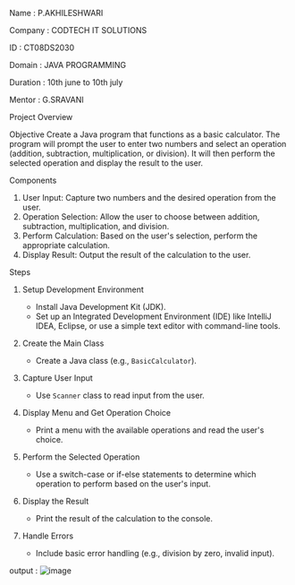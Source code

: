 Name : P.AKHILESHWARI

Company : CODTECH IT SOLUTIONS

ID : CT08DS2030

Domain : JAVA PROGRAMMING

Duration : 10th june to 10th july

Mentor : G.SRAVANI



 Project Overview

 Objective
Create a Java program that functions as a basic calculator. The program will prompt the user to enter two numbers and select an operation (addition, subtraction, multiplication, or division). It will then perform the selected operation and display the result to the user.

 Components
1. User Input: Capture two numbers and the desired operation from the user.
2. Operation Selection: Allow the user to choose between addition, subtraction, multiplication, and division.
3. Perform Calculation: Based on the user's selection, perform the appropriate calculation.
4. Display Result: Output the result of the calculation to the user.

 Steps

1. Setup Development Environment
   - Install Java Development Kit (JDK).
   - Set up an Integrated Development Environment (IDE) like IntelliJ IDEA, Eclipse, or use a simple text editor with command-line tools.

2. Create the Main Class
   - Create a Java class (e.g., `BasicCalculator`).

3. Capture User Input
   - Use `Scanner` class to read input from the user.

4. Display Menu and Get Operation Choice
   - Print a menu with the available operations and read the user's choice.

5. Perform the Selected Operation
   - Use a switch-case or if-else statements to determine which operation to perform based on the user's input.

6. Display the Result
   - Print the result of the calculation to the console.

7. Handle Errors
   - Include basic error handling (e.g., division by zero, invalid input).

output :
![image](https://github.com/akhileshwari11/codtech-taskone/assets/174042809/1262ed03-f21d-4c41-812d-4f6b7092ee58)

